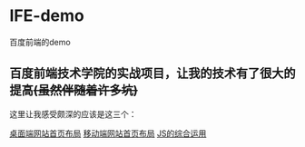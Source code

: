# IFE-demo
百度前端的demo
## 百度前端技术学院的实战项目，让我的技术有了很大的提高~~(虽然伴随着许多坑)~~
这里让我感受颇深的应该是这三个：

[桌面端网站首页布局][1]
[移动端网站首页布局][2]
[JS的综合运用][3]

[1]: https://github.com/parabolazz/IFE-demo/tree/master/Stage7
[2]: https://github.com/parabolazz/IFE-demo/tree/master/Stage11
[3]: https://github.com/parabolazz/IFE-demo/tree/master/Stage16
